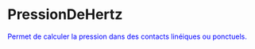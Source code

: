 # PressionDeHertz

<span style="color:blue">Permet de calculer la pression dans des contacts linéiques ou ponctuels.</span>

